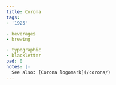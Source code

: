 ```yaml
---
title: Corona
tags:
- '1925'

- beverages
- brewing

- typographic
- blackletter
pad: 0
notes: |-
  See also: [Corona logomark](/corona/)
---
```


